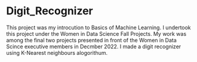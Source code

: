 # Digit_Recognizer
This project was my introcution to Basics of Machine Learning. I undertook this project under the Women in Data Science Fall Projects. My work was among the final two projects presented in front of the Women in Data Scince executive members in Decmber 2022. I made a digit recognizer using K-Nearest neighbours alogorithum.
